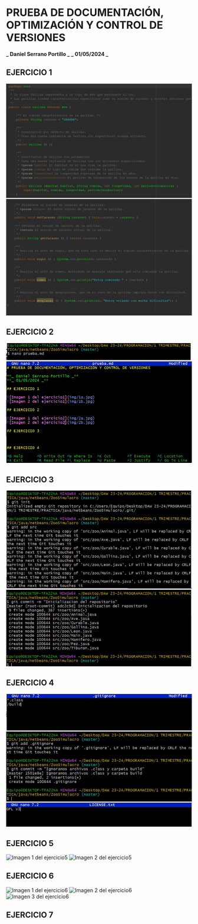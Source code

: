 # PRUEBA DE DOCUMENTACIÓN, OPTIMIZACIÓN Y CONTROL DE VERSIONES

**_ Daniel Serrano Portillo _**
**_ 01/05/2024 _**

## EJERCICIO 1

![Imagen 1 del ejercicio1](img/1a.jpg)
![Imagen 2 del ejercicio1](img/1b.jpg)

## EJERCICIO 2

![Imagen 1 del ejercicio2](img/2a.jpg)
![Imagen 2 del ejercicio2](img/2b.jpg)

## EJERCICIO 3

![Imagen 1 del ejercicio3](img/3a.jpg)
![Imagen 2 del ejercicio3](img/3b.jpg)


## EJERCICIO 4

![Imagen 1 del ejercicio4](img/4a.jpg)
![Imagen 2 del ejercicio4](img/4b.jpg)
![Imagen 3 del ejercicio4](img/4c.jpg)


## EJERCICIO 5

![Imagen 1 del ejercicio5](img/5a.jpg)
![Imagen 2 del ejercicio5](img/5b.jpg)


## EJERCICIO 6

![Imagen 1 del ejercicio6](img/6a.jpg)
![Imagen 2 del ejercicio6](img/6b.jpg)
![Imagen 3 del ejercicio6](img/6c.jpg)


## EJERCICIO 7

